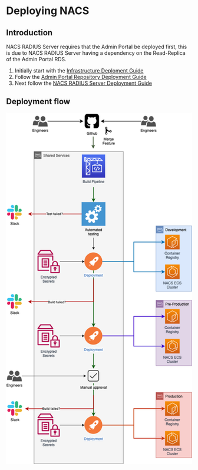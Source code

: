 # Deploying NACS

## Introduction

NACS RADIUS Server requires that the Admin Portal be deployed first, this is due to NACS RADIUS Server having a dependency on the Read-Replica of the Admin Portal RDS.

1. Initially start with the [Infrastructure Deploment Guide](getting-started.md)
1. Follow the [Admin Portal Repository Deployment Guide](https://github.com/ministryofjustice/network-access-control-admin#deployment)
1. Next follow the [NACS RADIUS Server Deployment Guide](https://github.com/ministryofjustice/network-access-control-server#deployment)

## Deployment flow

![deployment flow](./deployment-flow.png)